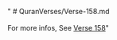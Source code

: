 " # QuranVerses/Verse-158.md <br><br>For more infos, See [Verse 158](https://www.quranbookk.com/quran/search?q=158)"